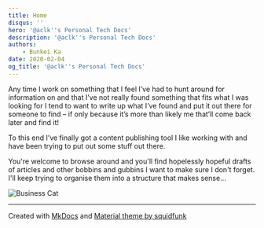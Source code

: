 ```yaml
---
title: Home
disqus: ''
hero: '@aclk''s Personal Tech Docs'
description: '@aclk''s Personal Tech Docs'
authors:
    - Bunkei Ka
date: 2020-02-04
og_title: '@aclk''s Personal Tech Docs'
---
```


Any time I work on something that I feel I’ve had to hunt around for information on and that I’ve not really found something that fits what I was looking for I tend to want to write up what I’ve found and put it out there for someone to find – if only because it’s more than likely me that’ll come back later and find it!

To this end I’ve finally got a content publishing tool I like working with and have been trying to put out some stuff out there.

You're welcome to browse around and you'll find hopelessly hopeful drafts of articles and other bobbins and gubbins I want to make sure I don't forget. I'll keep trying to organise them into a structure that makes sense...

![Business Cat](https://media.giphy.com/media/26hiu3mZVquuykwhy/giphy.gif)

---

Created with [MkDocs](https://www.mkdocs.org/) and [Material theme by squidfunk](https://squidfunk.github.io/mkdocs-material/)

